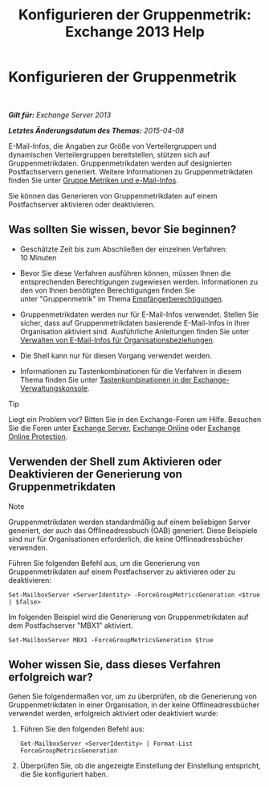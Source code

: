 ﻿---
title: 'Konfigurieren der Gruppenmetrik: Exchange 2013 Help'
TOCTitle: Konfigurieren der Gruppenmetrik
ms:assetid: 76ccd6a7-e2ec-42f4-9ab3-e8cc257ac896
ms:mtpsurl: https://technet.microsoft.com/de-de/library/JJ649327(v=EXCHG.150)
ms:contentKeyID: 50476033
ms.date: 05/22/2018
mtps_version: v=EXCHG.150
ms.translationtype: MT
---

# Konfigurieren der Gruppenmetrik

 

_**Gilt für:** Exchange Server 2013_

_**Letztes Änderungsdatum des Themas:** 2015-04-08_

E-Mail-Infos, die Angaben zur Größe von Verteilergruppen und dynamischen Verteilergruppen bereitstellen, stützen sich auf Gruppenmetrikdaten. Gruppenmetrikdaten werden auf designierten Postfachservern generiert. Weitere Informationen zu Gruppenmetrikdaten finden Sie unter [Gruppe Metriken und e-Mail-Infos](group-metrics-and-https://docs.microsoft.com/de-de/exchange/clients-and-mobile-in-exchange-online/mailtips/mailtips).

Sie können das Generieren von Gruppenmetrikdaten auf einem Postfachserver aktivieren oder deaktivieren.

## Was sollten Sie wissen, bevor Sie beginnen?

  - Geschätzte Zeit bis zum Abschließen der einzelnen Verfahren: 10 Minuten

  - Bevor Sie diese Verfahren ausführen können, müssen Ihnen die entsprechenden Berechtigungen zugewiesen werden. Informationen zu den von Ihnen benötigten Berechtigungen finden Sie unter "Gruppenmetrik" im Thema [Empfängerberechtigungen](recipients-permissions-exchange-2013-help.md).

  - Gruppenmetrikdaten werden nur für E-Mail-Infos verwendet. Stellen Sie sicher, dass auf Gruppenmetrikdaten basierende E-Mail-Infos in Ihrer Organisation aktiviert sind. Ausführliche Anleitungen finden Sie unter [Verwalten von E-Mail-Infos für Organisationsbeziehungen](https://docs.microsoft.com/de-de/exchange/clients-and-mobile-in-exchange-online/mailtips/manage-mailtips-for-organization-relationships).

  - Die Shell kann nur für diesen Vorgang verwendet werden.

  - Informationen zu Tastenkombinationen für die Verfahren in diesem Thema finden Sie unter [Tastenkombinationen in der Exchange-Verwaltungskonsole](keyboard-shortcuts-in-the-exchange-admin-center-exchange-online-protection-help.md).


> [!TIP]
> Liegt ein Problem vor? Bitten Sie in den Exchange-Foren um Hilfe. Besuchen Sie die Foren unter <A href="https://go.microsoft.com/fwlink/p/?linkid=60612">Exchange Server</A>, <A href="https://go.microsoft.com/fwlink/p/?linkid=267542">Exchange Online</A> oder <A href="https://go.microsoft.com/fwlink/p/?linkid=285351">Exchange Online Protection</A>.



## Verwenden der Shell zum Aktivieren oder Deaktivieren der Generierung von Gruppenmetrikdaten


> [!NOTE]
> Gruppenmetrikdaten werden standardmäßig auf einem beliebigen Server generiert, der auch das Offlineadressbuch (OAB) generiert. Diese Beispiele sind nur für Organisationen erforderlich, die keine Offlineadressbücher verwenden.



Führen Sie folgenden Befehl aus, um die Generierung von Gruppenmetrikdaten auf einem Postfachserver zu aktivieren oder zu deaktivieren:

    Set-MailboxServer <ServerIdentity> -ForceGroupMetricsGeneration <$true | $false>

Im folgenden Beispiel wird die Generierung von Gruppenmetrikdaten auf dem Postfachserver "MBX1" aktiviert.

    Set-MailboxServer MBX1 -ForceGroupMetricsGeneration $true

## Woher wissen Sie, dass dieses Verfahren erfolgreich war?

Gehen Sie folgendermaßen vor, um zu überprüfen, ob die Generierung von Gruppenmetrikdaten in einer Organisation, in der keine Offlineadressbücher verwendet werden, erfolgreich aktiviert oder deaktiviert wurde:

1.  Führen Sie den folgenden Befehl aus:
    
        Get-MailboxServer <ServerIdentity> | Format-List ForceGroupMetricsGeneration

2.  Überprüfen Sie, ob die angezeigte Einstellung der Einstellung entspricht, die Sie konfiguriert haben.

